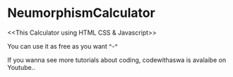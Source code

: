 # NeumorphismCalculator
<<This Calculator using HTML CSS & Javascript>>

You can use it as free as you want ^-^

If you wanna see more tutorials about coding, codewithaswa is avalaibe on Youtube..
